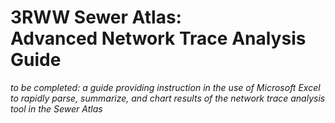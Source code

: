 # 3RWW Sewer Atlas:<br> **Advanced Network Trace Analysis Guide**

*to be completed: a guide providing instruction in the use of Microsoft Excel to rapidly parse, summarize, and chart results of the network trace analysis tool in the Sewer Atlas*
